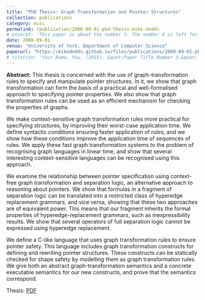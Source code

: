 ```yaml
---
title: "PhD Thesis: Graph Transformation and Pointer Structures"
collection: publications
category: misc
permalink: /publication/2008-09-01-phd-thesis-mike-dodds
# excerpt: 'This paper is about the number 3. The number 4 is left for future work.'
date: 2008-09-01
venue: "University of York, Department of Computer Science"
paperurl: "https://mikedodds.github.io/files/publications/2008-09-01-phd-thesis-mike-dodds.pdf"
# citation: 'Your Name, You. (2015). &quot;Paper Title Number 3.&quot; <i>Journal 1</i>. 1(3).'
---
```


**Abstract:** This thesis is concerned with the use of graph-transformation rules to specify and manipulate pointer structures. In it, we show that graph transformation can form the basis of a practical and well-formalised approach to specifying pointer properties. We also show that graph transformation rules can be used as an efficient mechanism for checking the properties of graphs.

We make context-sensitive graph transformation rules more practical for specifying structures, by improving their worst-case application time. We define syntactic conditions ensuring faster application of rules, and we show how these conditions improve the application time of sequences of rules. We apply these fast graph transformation systems to the problem of recognising graph languages in linear time, and show that several interesting context-sensitive languages can be recognised using this approach.

We examine the relationship between pointer specification using context-free graph transformation and separation logic, an alternative approach to reasoning about pointers. We show that formulas in a fragment of separation logic can be translated into a restricted class of hyperedge replacement grammars, and vice versa, showing that these two approaches are of equivalent power. This means that our fragment inherits the formal properties of hyperedge-replacement grammars, such as inexpressibility results. We show that several operators of full separation logic cannot be expressed using hyperedge replacement.

We define a C-like language that uses graph transformation rules to ensure pointer safety. This language includes graph transformation constructs for defining and rewriting pointer structures. These constructs can be statically checked for shape safety by modelling them as graph transformation rules. We give both an abstract graph-transformation semantics and a concrete executable semantics for our new constructs, and prove that the semantics correspond.

Thesis: [PDF](https://mikedodds.github.io/files/publications/2008-09-01-phd-thesis-mike-dodds.pdf)